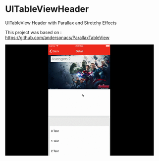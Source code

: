 # UITableViewHeader
UITableView Header with Parallax and Stretchy Effects

This project was based on : https://github.com/andersonacs/ParallaxTableView

![](https://github.com/andersonacs/UITableViewHeader/blob/master/Screenshots/demo-2.gif)
